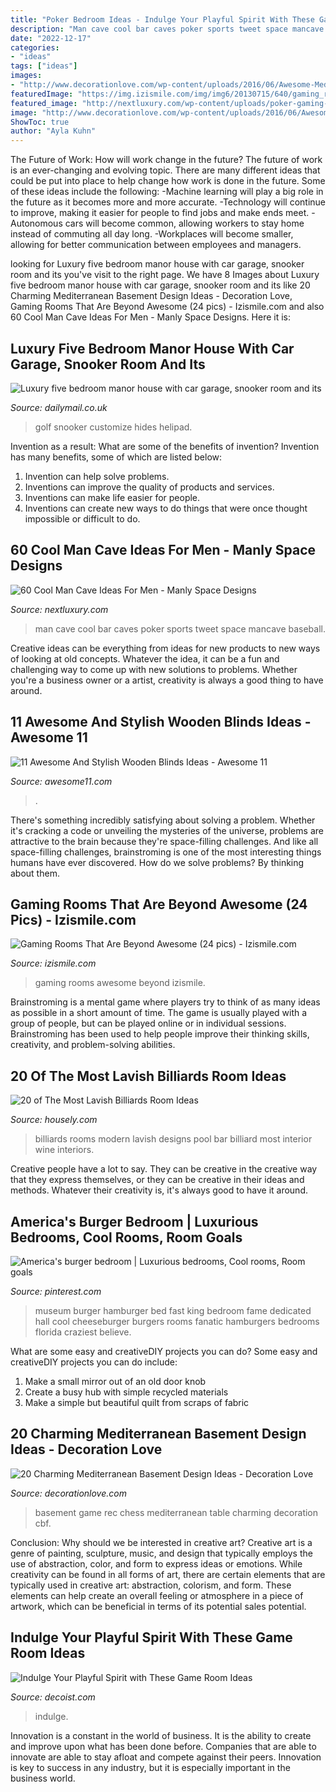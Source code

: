 ```yaml
---
title: "Poker Bedroom Ideas - Indulge Your Playful Spirit With These Game Room Ideas"
description: "Man cave cool bar caves poker sports tweet space mancave baseball"
date: "2022-12-17"
categories:
- "ideas"
tags: ["ideas"]
images:
- "http://www.decorationlove.com/wp-content/uploads/2016/06/Awesome-Mediterranean-Basement-Design.jpg"
featuredImage: "https://img.izismile.com/img/img6/20130715/640/gaming_rooms_that_are_beyond_awesome_640_20.jpg"
featured_image: "http://nextluxury.com/wp-content/uploads/poker-gaming-room-cool-man-cave-ideas.jpg"
image: "http://www.decorationlove.com/wp-content/uploads/2016/06/Awesome-Mediterranean-Basement-Design.jpg"
ShowToc: true
author: "Ayla Kuhn"
---
```



The Future of Work: How will work change in the future?
The future of work is an ever-changing and evolving topic. There are many different ideas that could be put into place to help change how work is done in the future. Some of these ideas include the following: 
-Machine learning will play a big role in the future as it becomes more and more accurate. 
-Technology will continue to improve, making it easier for people to find jobs and make ends meet. 
-Autonomous cars will become common, allowing workers to stay home instead of commuting all day long. 
-Workplaces will become smaller, allowing for better communication between employees and managers.

	

		
looking for Luxury five bedroom manor house with car garage, snooker room and its you've visit to the right page. We have 8 Images about Luxury five bedroom manor house with car garage, snooker room and its like 20 Charming Mediterranean Basement Design Ideas - Decoration Love, Gaming Rooms That Are Beyond Awesome (24 pics) - Izismile.com and also 60 Cool Man Cave Ideas For Men - Manly Space Designs. Here it is:
		
    
## Luxury Five Bedroom Manor House With Car Garage, Snooker Room And Its

<img loading=lazy src="https://i.dailymail.co.uk/1s/2021/02/01/12/38730944-9210075-image-a-55_1612181703308.jpg" onerror="this.onerror=null;this.src='https://tse4.mm.bing.net/th?id=OIP.VmT0V-RplAOkFm1E_E-05gHaE7&amp;pid=15.1';" alt="Luxury five bedroom manor house with car garage, snooker room and its">

_Source: dailymail.co.uk_

>golf snooker customize hides helipad. 

	

Invention as a result: What are some of the benefits of invention?
Invention has many benefits, some of which are listed below: 
1. Invention can help solve problems. 
2. Inventions can improve the quality of products and services. 
3. Inventions can make life easier for people. 
4. Inventions can create new ways to do things that were once thought impossible or difficult to do.

    
## 60 Cool Man Cave Ideas For Men - Manly Space Designs

<img loading=lazy src="http://nextluxury.com/wp-content/uploads/poker-gaming-room-cool-man-cave-ideas.jpg" onerror="this.onerror=null;this.src='https://tse2.mm.bing.net/th?id=OIP.GCJD1H-7OSegvHjeCFmw4AHaF7&amp;pid=15.1';" alt="60 Cool Man Cave Ideas For Men - Manly Space Designs">

_Source: nextluxury.com_

>man cave cool bar caves poker sports tweet space mancave baseball. 

	

Creative ideas can be everything from ideas for new products to new ways of looking at old concepts. Whatever the idea, it can be a fun and challenging way to come up with new solutions to problems. Whether you're a business owner or a artist, creativity is always a good thing to have around.

    
## 11 Awesome And Stylish Wooden Blinds Ideas - Awesome 11

<img loading=lazy src="https://www.awesome11.com/wp-content/uploads/2016/05/wooden-blinds-inspirations.jpg" onerror="this.onerror=null;this.src='https://tse3.mm.bing.net/th?id=OIP.KtDHbF36YImueTylzdP3vwHaHa&amp;pid=15.1';" alt="11 Awesome And Stylish Wooden Blinds Ideas - Awesome 11">

_Source: awesome11.com_

>. 

	

There's something incredibly satisfying about solving a problem. Whether it's cracking a code or unveiling the mysteries of the universe, problems are attractive to the brain because they're space-filling challenges. And like all space-filling challenges, brainstroming is one of the most interesting things humans have ever discovered. How do we solve problems? By thinking about them.

    
## Gaming Rooms That Are Beyond Awesome (24 Pics) - Izismile.com

<img loading=lazy src="https://img.izismile.com/img/img6/20130715/640/gaming_rooms_that_are_beyond_awesome_640_20.jpg" onerror="this.onerror=null;this.src='https://tse1.mm.bing.net/th?id=OIP.ukJ-BaAqniCL3ORmousOSQHaEo&amp;pid=15.1';" alt="Gaming Rooms That Are Beyond Awesome (24 pics) - Izismile.com">

_Source: izismile.com_

>gaming rooms awesome beyond izismile. 

	

Brainstroming is a mental game where players try to think of as many ideas as possible in a short amount of time. The game is usually played with a group of people, but can be played online or in individual sessions. Brainstroming has been used to help people improve their thinking skills, creativity, and problem-solving abilities.

    
## 20 Of The Most Lavish Billiards Room Ideas

<img loading=lazy src="https://a5j0u479x2t4e35gducjhz15-wpengine.netdna-ssl.com/wp-content/uploads/2017/01/7495-750x497.jpg" onerror="this.onerror=null;this.src='https://tse4.mm.bing.net/th?id=OIP.gkaP19o053oRrE8IYJyCLQHaE6&amp;pid=15.1';" alt="20 of The Most Lavish Billiards Room Ideas">

_Source: housely.com_

>billiards rooms modern lavish designs pool bar billiard most interior wine interiors. 

	

Creative people have a lot to say. They can be creative in the creative way that they express themselves, or they can be creative in their ideas and methods. Whatever their creativity is, it's always good to have it around.

    
## America&#039;s Burger Bedroom | Luxurious Bedrooms, Cool Rooms, Room Goals

<img loading=lazy src="https://i.pinimg.com/originals/29/76/9e/29769ecbd45443105827fb4d7c7310b0.jpg" onerror="this.onerror=null;this.src='https://tse2.mm.bing.net/th?id=OIP.11NTiUQ7lC_wsCmS-h90igHaE4&amp;pid=15.1';" alt="America&#039;s burger bedroom | Luxurious bedrooms, Cool rooms, Room goals">

_Source: pinterest.com_

>museum burger hamburger bed fast king bedroom fame dedicated hall cool cheeseburger burgers rooms fanatic hamburgers bedrooms florida craziest believe. 

	

What are some easy and creativeDIY projects you can do?
Some easy and creativeDIY projects you can do include:
1. Make a small mirror out of an old door knob
2. Create a busy hub with simple recycled materials
3. Make a simple but beautiful quilt from scraps of fabric

    
## 20 Charming Mediterranean Basement Design Ideas - Decoration Love

<img loading=lazy src="http://www.decorationlove.com/wp-content/uploads/2016/06/Awesome-Mediterranean-Basement-Design.jpg" onerror="this.onerror=null;this.src='https://tse2.mm.bing.net/th?id=OIP.EMyPrS380Dbyhbtmbz9_1wHaFT&amp;pid=15.1';" alt="20 Charming Mediterranean Basement Design Ideas - Decoration Love">

_Source: decorationlove.com_

>basement game rec chess mediterranean table charming decoration cbf. 

	

Conclusion: Why should we be interested in creative art?
Creative art is a genre of painting, sculpture, music, and design that typically employs the use of abstraction, color, and form to express ideas or emotions. While creativity can be found in all forms of art, there are certain elements that are typically used in creative art: abstraction, colorism, and form. These elements can help create an overall feeling or atmosphere in a piece of artwork, which can be beneficial in terms of its potential sales potential.

    
## Indulge Your Playful Spirit With These Game Room Ideas

<img loading=lazy src="https://cdn.decoist.com/wp-content/uploads/2013/08/Gaming-room-for-the-tech-savvy.jpg" onerror="this.onerror=null;this.src='https://tse3.mm.bing.net/th?id=OIP.Z8w8XSAJVGtopSsHdGypIwHaEx&amp;pid=15.1';" alt="Indulge Your Playful Spirit with These Game Room Ideas">

_Source: decoist.com_

>indulge. 

	

Innovation is a constant in the world of business. It is the ability to create and improve upon what has been done before. Companies that are able to innovate are able to stay afloat and compete against their peers. Innovation is key to success in any industry, but it is especially important in the business world.

